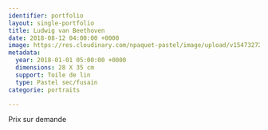 ```yaml
---
identifier: portfolio
layout: single-portfolio
title: Ludwig van Beethoven
date: 2018-08-12 04:00:00 +0000
image: https://res.cloudinary.com/npaquet-pastel/image/upload/v1547327267/Ludwig%20van%20Beethoven%2C%2011%20X%2014%2C%202016.jpg
metadata:
  year: 2018-01-01 05:00:00 +0000
  dimensions: 28 X 35 cm
  support: Toile de lin
  type: Pastel sec/fusain
categorie: portraits

---
```

Prix sur demande